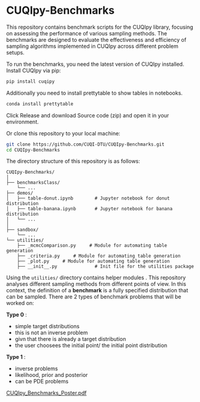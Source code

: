 # CUQIpy-Benchmarks

This repository contains benchmark scripts for the CUQIpy library, focusing on assessing the performance of various sampling methods. The benchmarks are designed to evaluate the effectiveness and efficiency of sampling algorithms implemented in CUQIpy across different problem setups.


To run the benchmarks, you need the latest version of CUQIpy installed. Install CUQIpy via pip:

```bash
pip install cuqipy
```
Additionally you need to install prettytable to show tables in notebooks.

```bash
conda install prettytable
```
Click Release and download Source code (zip) and open it in your environment.

Or clone this repository to your local machine:

```bash
git clone https://github.com/CUQI-DTU/CUQIpy-Benchmarks.git
cd CUQIpy-Benchmarks
```

The directory structure of this repository is as follows:

```plaintext
CUQIpy-Benchmarks/
│
├── benchmarksClass/
    └── ...
├── demos/
│   ├── table-donut.ipynb        # Jupyter notebook for donut distribution
│   ├── table-banana.ipynb       # Jupyter notebook for banana distribution
│   └── ...
│
├── sandbox/
    └── ...
└── utilities/
    ├── _mcmcComparison.py     # Module for automating table generation
    ├── _criteria.py     # Module for automating table generation
    ├── _plot.py     # Module for automating table generation
    ├── __init__.py              # Init file for the utilities package
```
Using the `utilities/` directory contains helper modules . This repository analyses different sampling methods from different points of view. 
In this context, the definition of a __benchmark__ is a fully specified distribution that can be sampled. There are 2 types of benchmark problems that will be worked on:

__Type 0__ : 
- simple target distributions
- this is not an inverse problem
- givn that there is already a target distribution
- the user choosees the initial point/ the initial point distribution


__Type 1__ :
- inverse problems
- likelihood, prior and  posterior
- can be PDE problems



[CUQIpy_Benchmarks_Poster.pdf](https://github.com/user-attachments/files/17147237/DTU_Poster_tania_goia.pdf)
